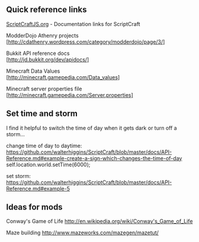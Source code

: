 ## Quick reference links

[ScriptCraftJS.org](http://www.ScriptCraftJS.org) - Documentation links for ScriptCraft

ModderDojo Athenry projects
[http://cdathenry.wordpress.com/category/modderdojo/page/3/]

Bukkit API reference docs  
[http://jd.bukkit.org/dev/apidocs/]

Minecraft Data Values  
[http://minecraft.gamepedia.com/Data_values]

Minecraft server properties file  
[http://minecraft.gamepedia.com/Server.properties]


## Set time and storm

I find it helpful to switch the time of day when it gets dark or turn off a storm...

change time of day to daytime:  
https://github.com/walterhiggins/ScriptCraft/blob/master/docs/API-Reference.md#example-create-a-sign-which-changes-the-time-of-day
self.location.world.setTime(6000);

set storm:  
https://github.com/walterhiggins/ScriptCraft/blob/master/docs/API-Reference.md#example-5

## Ideas for mods

Conway's Game of Life
http://en.wikipedia.org/wiki/Conway's_Game_of_Life

Maze building
http://www.mazeworks.com/mazegen/mazetut/
